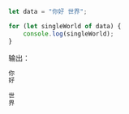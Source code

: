 ```javascript
let data = "你好 世界";

for (let singleWorld of data) {
    console.log(singleWorld);
}
```

输出：

```bash
你
好
 
世
界
```
